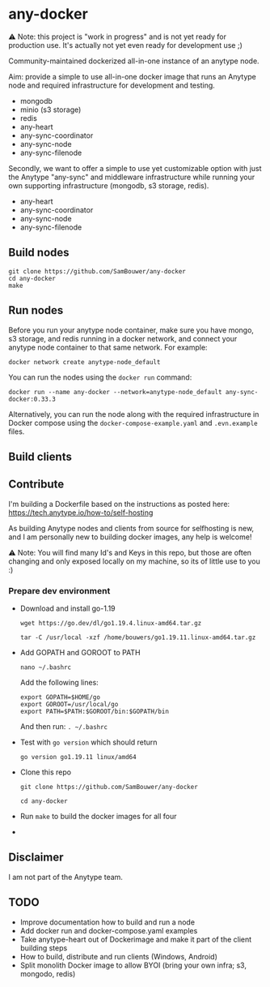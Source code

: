 # any-docker

⚠️ Note: this project is "work in progress" and is not yet ready for production use. It's actually not yet even ready for development use ;)

Community-maintained dockerized all-in-one instance of an anytype node.

Aim: provide a simple to use all-in-one docker image that runs an Anytype node and required infrastructure for development and testing.

* mongodb
* minio (s3 storage)
* redis
* any-heart
* any-sync-coordinator
* any-sync-node
* any-sync-filenode

Secondly, we want to offer a simple to use yet customizable option with just the Anytype "any-sync" and middleware infrastructure while running your own supporting infrastructure (mongodb, s3 storage, redis).

* any-heart
* any-sync-coordinator
* any-sync-node
* any-sync-filenode

## Build nodes
```
git clone https://github.com/SamBouwer/any-docker
cd any-docker
make
```

## Run nodes

Before you run your anytype node container, make sure you have mongo, s3 storage, and redis running in a docker network, and connect your anytype node container to that same network. For example:

`docker network create anytype-node_default`

You can run the nodes using the `docker run` command:

```
docker run --name any-docker --network=anytype-node_default any-sync-docker:0.33.3
```

Alternatively, you can run the node along with the required infrastructure in Docker compose using the `docker-compose-example.yaml` and `.evn.example` files.

## Build clients

## Contribute

I'm building a Dockerfile based on the instructions as posted here: https://tech.anytype.io/how-to/self-hosting

As building Anytype nodes and clients from source for selfhosting is new, and I am personally new to building docker images, any help is welcome!

⚠️ Note: You will find many Id's and Keys in this repo, but those are often changing and only exposed locally on my machine, so its of little use to you :)

### Prepare dev environment

- Download and install go-1.19
  
  `wget https://go.dev/dl/go1.19.4.linux-amd64.tar.gz`
  
  `tar -C /usr/local -xzf /home/bouwers/go1.19.11.linux-amd64.tar.gz`

- Add GOPATH and GOROOT to PATH
  
  `nano ~/.bashrc`
  
  Add the following lines:
  ```
  export GOPATH=$HOME/go
  export GOROOT=/usr/local/go
  export PATH=$PATH:$GOROOT/bin:$GOPATH/bin
  ```
  And then run:
  `. ~/.bashrc`
- Test with `go version` which should return
  
  `go version go1.19.11 linux/amd64`
  
- Clone this repo
  
  `git clone https://github.com/SamBouwer/any-docker`
  
  `cd any-docker`
  
- Run `make` to build the docker images for all four
- 

## Disclaimer

I am not part of the Anytype team.

## TODO

* Improve documentation how to build and run a node
* Add docker run and docker-compose.yaml examples
* Take anytype-heart out of Dockerimage and make it part of the client building steps
* How to build, distribute and run clients (Windows, Android)
* Split monolith Docker image to allow BYOI (bring your own infra; s3, mongodo, redis)
